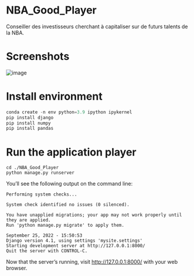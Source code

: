 # NBA_Good_Player
Conseiller des investisseurs cherchant à capitaliser sur de futurs talents de la NBA.



# Screenshots

![image](https://drive.google.com/uc?export=view&id=1qlCqYreKC2KMJdW-O82myf3cYwPGko9E)

# Install environment
```python
conda create -n env python=3.9 ipython ipykernel  
pip install django
pip install numpy
pip install pandas

```

# Run the application player

```
cd ./NBA_Good_Player
python manage.py runserver
```
You’ll see the following output on the command line:
```
Performing system checks...

System check identified no issues (0 silenced).

You have unapplied migrations; your app may not work properly until they are applied.
Run 'python manage.py migrate' to apply them.

September 25, 2022 - 15:50:53
Django version 4.1, using settings 'mysite.settings'
Starting development server at http://127.0.0.1:8000/
Quit the server with CONTROL-C.
```

Now that the server’s running, visit http://127.0.0.1:8000/ with your web browser.
